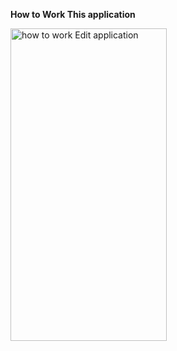 <b><strong>How to Work This application</strong></b>

<img alt="how to work Edit application" width="250" height="500" src="https://media.giphy.com/media/v1.Y2lkPTc5MGI3NjExMW1lNmxiMmF2dTlwaWF6MHR4NTJtNTRxcHNjY2swMnI3bXgwbThyeSZlcD12MV9pbnRlcm5hbF9naWZfYnlfaWQmY3Q9Zw/JdL4kTt7fqS4GztEMi/giphy.gif">
